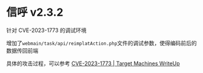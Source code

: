 # 信呼 v2.3.2

针对 CVE-2023-1773 的调试环境

增加了`webmain/task/api/reimplatAction.php`文件的调试参数，使得编码前后的数据传回前端

具体的攻击过程，可以参考 [CVE-2023-1773 | Target Machines WriteUp](https://tryhackmyoffsecbox.github.io/Target-Machines-WriteUp/docs/Yunjing/CVE/CVE-2023-1773/)
